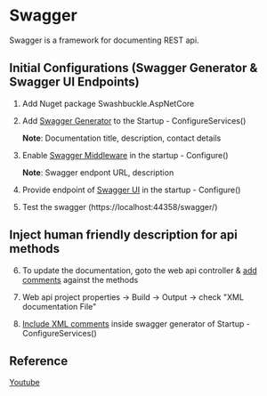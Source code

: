 # Swagger
Swagger is a framework for documenting REST api. 


## Initial Configurations (Swagger Generator & Swagger UI Endpoints)
1. Add Nuget package Swashbuckle.AspNetCore

2. Add [Swagger Generator](https://github.com/nidhisht/AzureSamples/blob/9a32b4021ed9ff2a1eead5eaf89648231833530d/csharp_dotnetcore/07.webapi-swagger/Startup.cs#L29) to the Startup - ConfigureServices()

   **Note**: Documentation title, description, contact details

3. Enable [Swagger Middleware](https://github.com/nidhisht/AzureSamples/blob/9a32b4021ed9ff2a1eead5eaf89648231833530d/csharp_dotnetcore/07.webapi-swagger/Startup.cs#L64) in the startup - Configure()

   **Note**: Swagger endpont URL, description

4. Provide endpoint of [Swagger UI](https://github.com/nidhisht/AzureSamples/blob/9a32b4021ed9ff2a1eead5eaf89648231833530d/csharp_dotnetcore/07.webapi-swagger/Startup.cs#L65) in the startup - Configure()

5. Test the swagger (https://localhost:44358/swagger/)


## Inject human friendly description for api methods
6. To update the documentation, goto the web api controller & [add comments](https://github.com/nidhisht/AzureSamples/blob/9a32b4021ed9ff2a1eead5eaf89648231833530d/csharp_dotnetcore/07.webapi-swagger/Controllers/ValuesController.cs#L11) against the methods

7. Web api project properties -> Build -> Output -> check "XML documentation File"

8. [Include XML comments](https://github.com/nidhisht/AzureSamples/blob/9a32b4021ed9ff2a1eead5eaf89648231833530d/csharp_dotnetcore/07.webapi-swagger/Startup.cs#L43) inside swagger generator of Startup - ConfigureServices()

## Reference
[Youtube](https://www.youtube.com/watch?v=qlEZE1K5BI4)
